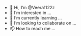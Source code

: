 - 👋 Hi, I’m @Veera1122z
- 👀 I’m interested in ...
- 🌱 I’m currently learning ...
- 💞️ I’m looking to collaborate on ...
- 📫 How to reach me ...

<!---
Veera1122z/Veera1122z is a ✨ special ✨ repository because its `README.md` (this file) appears on your GitHub profile.
You can click the Preview link to take a look at your changes.
--->
